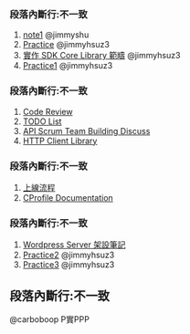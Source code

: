### 段落內斷行:不一致

1. [note1](https://hackmd.io/7ID8b7pCQPywA_Mc-c00ng) @jimmyshu
2. [Practice](https://hackmd.io/qSt-KsnhSSOkOlnm9E7daQ) @jimmyhsuz3
3. [實作 SDK Core Library 範疇](https://hackmd.io/zrWBX9-tRI6yB7rnfzBmcQ) @jimmyhsuz3
4. [Practice1](https://hackmd.io/G1wV2E5nQ3qlWjWSuEsF5A) @jimmyhsuz3

### 段落內斷行:不一致

1. [Code Review](https://hackmd.io/cUeMi5I4RyKbQkKYYFknAw)
2. [TODO List](https://hackmd.io/GEWTMPH6SD-nJZY3ZGSB6g)
3. [API Scrum Team Building Discuss](https://hackmd.io/IttDS08yQA2BotGxk4Eibg)
4. [HTTP Client Library](https://hackmd.io/J2PyHOHKQ1CpSuyhHYc9xQ?both)

### 段落內斷行:不一致

1. [上線流程](https://hackmd.io/UWr2vN7HTUmjS1HZ6M6Gtw)
2. [CProfile Documentation](https://hackmd.io/-2bk3TMNSNuhF_iUg9zvOQ)

### 段落內斷行:不一致

1. [Wordpress Server 架設筆記](https://hackmd.io/Lf-SRJJbRHu_3R2sqev_xw)
2. [Practice2](https://hackmd.io/xPUYTIvDQSaR8pyngoJRCA) @jimmyhsuz3
3. [Practice3](https://hackmd.io/VbEahWL0RGuaHINA6OjjUA) @jimmyhsuz3

## 段落內斷行:不一致

@carboboop
P實PPP
